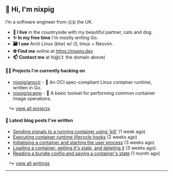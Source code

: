 ## 🐽 Hi, I'm nixpig

I’m a software engineer from 🇬🇧 the UK.

- **🏡 I live** in the countryside with my beautiful partner, cats and dog.
- **✨ In my free time** I'm mostly writing Go. 
- **🗃️ I use** Arch Linux (btw) w/ i3, tmux + Neovim.
- **🌐 Find me** online at https://nixpig.dev
- **📫 Contact me** at hi@(↥ the domain above)

#### 👨‍💻 Projects I'm currently hacking on

- [nixpig/anocir](https://github.com/nixpig/anocir) - 🍪 An OCI spec-compliant Linux container runtime, written in Go.
- [nixpig/scamp](https://github.com/nixpig/scamp) - 🍤 A basic toolset for performing common container image operations.

&nbsp;&nbsp; ↪ [view all projects](https://github.com/nixpig?tab=repositories&q=&type=public&language=&sort=stargazers)



#### 📝 Latest blog posts I've written


- [Sending signals to a running container using &#39;kill&#39;](https://nixpig.dev/posts/sending-signals-container/) (1 week ago)
- [Executing container runtime lifecycle hooks](https://nixpig.dev/posts/runtime-lifecycle-hooks/) (2 weeks ago)
- [Initialising a container and starting the user process](https://nixpig.dev/posts/initialising-starting-container/) (3 weeks ago)
- [Loading a container, getting it&#39;s state, and deleting it](https://nixpig.dev/posts/loading-deleting-container-state/) (3 weeks ago)
- [Reading a bundle config and saving a container&#39;s state](https://nixpig.dev/posts/bundle-config-container-state/) (1 month ago)

&nbsp;&nbsp; ↪ [view all writings](https://nixpig.dev/posts/)

--- 

